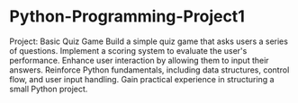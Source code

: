 # Python-Programming-Project1
Project: Basic Quiz Game 
Build a simple quiz game that asks users a series of questions.
Implement a scoring system to evaluate the user's performance.
Enhance user interaction by allowing them to input their answers.
Reinforce Python fundamentals, including data structures, control flow, and user input
handling.
Gain practical experience in structuring a small Python project.
